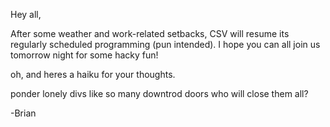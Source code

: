 Hey all,

After some weather and work-related setbacks, CSV will resume its regularly scheduled programming (pun intended).  I hope you can all join us tomorrow night for some hacky fun!

oh, and heres a haiku for your thoughts.

ponder lonely divs
like so many downtrod doors
who will close them all?

-Brian